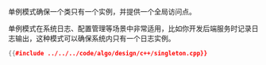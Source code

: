 单例模式确保一个类只有一个实例，并提供一个全局访问点。

单例模式在系统日志、配置管理等场景中非常适用，比如你开发后端服务时记录日志输出，这种模式可以确保系统内只有一个日志实例。

```cpp
{{#include ../../../code/algo/design/c++/singleton.cpp}}
```
